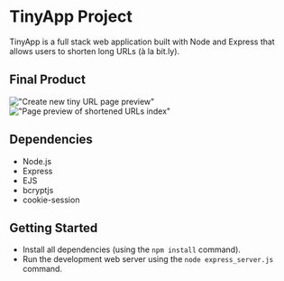# TinyApp Project

TinyApp is a full stack web application built with Node and Express that allows users to shorten long URLs (à la bit.ly).

## Final Product

!["Create new tiny URL page preview"](https://user-images.githubusercontent.com/106622673/192315304-ef2bc904-4ee5-4206-826b-9e9866aa7751.png)
!["Page preview of shortened URLs index"](https://user-images.githubusercontent.com/106622673/192315331-440b984e-7c76-4df8-b742-a4a2d8dcd181.png)

## Dependencies

- Node.js
- Express
- EJS
- bcryptjs
- cookie-session

## Getting Started

- Install all dependencies (using the `npm install` command).
- Run the development web server using the `node express_server.js` command.

